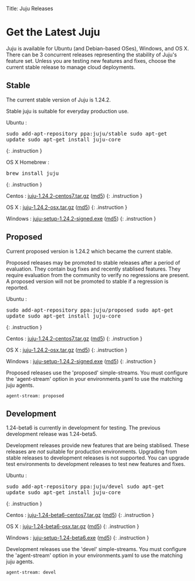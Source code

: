 Title: Juju Releases


# Get the Latest Juju

Juju is available for Ubuntu (and Debian-based OSes), Windows, and OS X.
There can be 3 concurrent releases representing the stability of Juju's
feature set. Unless you are testing new features and fixes, choose the
current stable release to manage cloud deployments.


## Stable

The current stable version of Juju is 1.24.2.

Stable juju is suitable for everyday production use.

Ubuntu
: <pre>sudo add-apt-repository ppa:juju/stable
sudo apt-get update
sudo apt-get install juju-core</pre>
{: .instruction }

OS X Homebrew
: <pre>brew install juju</pre>
{: .instruction }

Centos
: [juju-1.24.2-centos7.tar.gz](https://launchpad.net/juju-core/1.24/1.24.2/+download/juju-1.24.2-centos7.tar.gz) ([md5](https://launchpad.net/juju-core/1.24/1.24.2/+download/juju-1.24.2-centos7.tar.gz/+md5))
{: .instruction }

OS X
: [juju-1.24.2-osx.tar.gz](https://launchpad.net/juju-core/1.24/1.24.2/+download/juju-1.24.2-osx.tar.gz) ([md5](https://launchpad.net/juju-core/1.24/1.24.2/+download/juju-1.24.2-osx.tar.gz/+md5))
{: .instruction }

Windows
: [juju-setup-1.24.2-signed.exe](https://launchpad.net/juju-core/1.24/1.24.2/+download/juju-setup-1.24.2-signed.exe) ([md5](https://launchpad.net/juju-core/1.24/1.24.2/+download/juju-setup-1.24.2-signed.exe/+md5))
{: .instruction }


## Proposed

Current proposed version is 1.24.2 which became the current stable.

Proposed releases may be promoted to stable releases after a period of
evaluation. They contain bug fixes and recently stablised features. They
require evaluation from the community to verify no regressions are
present. A proposed version will not be promoted to stable if a
regression is reported.

Ubuntu
: <pre>sudo add-apt-repository ppa:juju/proposed
sudo apt-get update
sudo apt-get install juju-core</pre>
{: .instruction }

Centos
: [juju-1.24.2-centos7.tar.gz](https://launchpad.net/juju-core/1.24/1.24.2/+download/juju-1.24.2-centos7.tar.gz) ([md5](https://launchpad.net/juju-core/1.24/1.24.2/+download/juju-1.24.2-centos7.tar.gz/+md5))
{: .instruction }

OS X
: [juju-1.24.2-osx.tar.gz](https://launchpad.net/juju-core/1.24/1.24.2/+download/juju-1.24.2-osx.tar.gz) ([md5](https://launchpad.net/juju-core/1.24/1.24.2/+download/juju-1.24.2-osx.tar.gz/+md5))
{: .instruction }

Windows
: [juju-setup-1.24.2-signed.exe](https://launchpad.net/juju-core/1.24/1.24.2/+download/juju-setup-1.24.2.exe) ([md5](https://launchpad.net/juju-core/1.24/1.24.2/+download/juju-setup-1.24.2.exe/+md5))
{: .instruction }

Proposed releases use the 'proposed' simple-streams. You must configure
the 'agent-stream' option in your environments.yaml to use the matching
juju agents.

```no-highlight
agent-stream: proposed
```

## Development

1.24-beta6 is currently in development for testing.
The previous development release was 1.24-beta5.

Development releases provide new features that are being stablised.
These releases are *not* suitable for production environments. Upgrading
from stable releases to development releases is not supported. You can
upgrade test environments to development releases to test new features
and fixes.

Ubuntu
: <pre>sudo add-apt-repository ppa:juju/devel
sudo apt-get update
sudo apt-get install juju-core</pre>
{: .instruction }

Centos
: [juju-1.24-beta6-centos7.tar.gz](https://launchpad.net/juju-core/1.24/1.24-beta6/+download/juju-1.24-beta6-centos7.tar.gz) ([md5](https://launchpad.net/juju-core/1.24/1.24-beta6/+download/juju-1.24-beta6-centos7.tar.gz/+md5))
{: .instruction }

OS X
: [juju-1.24-beta6-osx.tar.gz](https://launchpad.net/juju-core/1.24/1.24-beta6/+download/juju-1.24-beta6-osx.tar.gz) ([md5](https://launchpad.net/juju-core/1.24/1.24-beta6/+download/juju-1.24-beta6-osx.tar.gz/+md5))
{: .instruction }

Windows
: [juju-setup-1.24-beta6.exe](https://launchpad.net/juju-core/1.24/1.24-beta6/+download/juju-setup-1.24-beta6.exe) ([md5](https://launchpad.net/juju-core/1.24/1.24-beta6/+download/juju-setup-1.24-beta6.exe/+md5))
{: .instruction }

Development releases use the 'devel' simple-streams. You must configure
the 'agent-stream' option in your environments.yaml to use the matching
juju agents.

```no-highlight
agent-stream: devel
```
